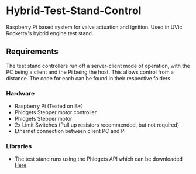 # Hybrid-Test-Stand-Control
Raspberry Pi based system for valve actuation and ignition. Used in UVic Rocketry's hybrid engine test stand.
## Requirements
The test stand controllers run off a server-client mode of operation, with the PC being a client and the Pi being the host. This allows control from a distance. The code for each can be found in their respective folders.

### Hardware
* Raspberry Pi (Tested on B+)
* Phidgets Stepper motor controller
* Phidgets Stepper motor
* 2x Limit Switches (Pull up resistors recommended, but not required)
* Ethernet connection between client PC and Pi

### Libraries
* The test stand runs using the Phidgets API which can be downloaded [Here](https://www.phidgets.com/docs/Language_-_Python#Libraries "Phidgets Python How-To")
